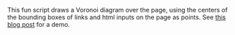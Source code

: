 This fun script draws a Voronoi diagram over the page, using the centers of the bounding boxes of links and html inputs on the page as points. See [this blog post](https://sam.zhang.fyi/2019/01/09/html-voronoi/) for a demo.
